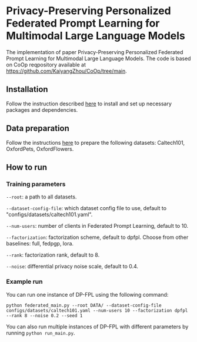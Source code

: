 # Privacy-Preserving Personalized Federated Prompt Learning for Multimodal Large Language Models
The implementation of paper Privacy-Preserving Personalized Federated Prompt Learning for Multimodal Large Language Models.
The code is based on CoOp reqpository available at https://github.com/KaiyangZhou/CoOp/tree/main.

## Installation
Follow the instruction described [here](https://github.com/KaiyangZhou/Dassl.pytorch#installation) to install and set up necessary packages and dependencies.

## Data preparation
Follow the instructions [here](https://github.com/KaiyangZhou/CoOp/blob/main/DATASETS.md) to prepare the following datasets: Caltech101, OxfordPets, OxfordFlowers.

## How to run

### Training parameters

`--root`: a path to all datasets.

`--dataset-config-file`: which dataset config file to use, default to "configs/datasets/caltech101.yaml".

`--num-users`: number of clients in Federated Prompt Learning, default to 10.

`--factorization`: factorization scheme, default to dpfpl. Choose from other baselines: full, fedpgp, lora.

`--rank`: factorization rank, default to 8.

`--noise`: differential privacy noise scale, default to 0.4.

### Example run

You can run one instance of DP-FPL using the following command:

```
python federated_main.py --root DATA/ --dataset-config-file configs/datasets/caltech101.yaml --num-users 10 --factorization dpfpl --rank 8 --noise 0.2 --seed 1
```

You can also run multiple instances of DP-FPL with different parameters by running `python run_main.py`.

